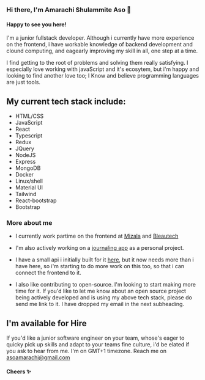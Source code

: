 ### Hi there, I'm Amarachi Shulammite Aso 👋

#### Happy to see you here!

I'm a junior fullstack developer.  Although i currently have more experience on the frontend, i have workable
knowledge of backend development and clound computing, and eagearly improving my skill in all, one step at a time.

I find getting to the root of problems and solving them really satisfying. I especially love working with javaScript and it's ecosytem, but i'm happy and looking to find another love too; I Know and believe programming languages are just tools.

 ## My current tech stack include:
- HTML/CSS 
- JavaScript 
- React 
- Typescript
- Redux
- JQuery
- NodeJS
- Express
- MongoDB
- Docker
- Linux/shell
- Material UI
- Tailwind
- React-bootstrap
- Bootstrap

### More about me
- I currently work partime on the frontend at [Mizala](https://mizala.co/)  and [Bleautech](https://www.bleautech.org/)

- I'm also actively working on a [journaling app](https://github.com/Shulammite-Aso/Journal-app-frontend) as a personal project.

- I have a small api i initially built for it [here](https://github.com/Shulammite-Aso/Journaling-app-api), but it now needs more than i have here, so i'm starting to do more work on this too, so that i can connect the frontend to it.

- I also like contributing to open-source. I'm looking to start making more time for it. If you'd like to let me know about an open source project being actively developed and is using my above tech stack, please do send me link to it. I have dropped my email in the next subheading.

## I'm available for Hire
If you'd like a junior software engineer on your team, whose's eager to quicky pick up skills and adapt to your teams fine culture, i'd be elated if you ask to hear from me. I'm on GMT+1 timezone.
Reach me on asoamarachi@gmail.com

#### Cheers ✨

<!--
**Shulammite-Aso/Shulammite-Aso** is a ✨ _special_ ✨ repository because its `README.md` (this file) appears on your GitHub profile.

Here are some ideas to get you started:

- 🔭 I’m currently working on ...
- 🌱 I’m currently learning ...
- 👯 I’m looking to collaborate on ...
- 🤔 I’m looking for help with ...
- 💬 Ask me about ...
- 📫 How to reach me: ...
- 😄 Pronouns: ...
- ⚡ Fun fact: ...
-->
